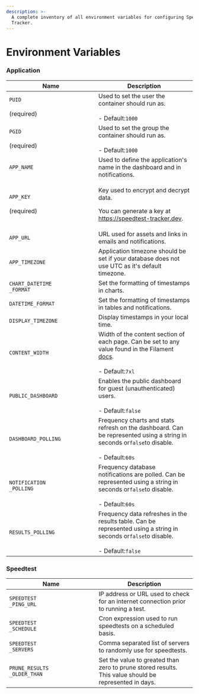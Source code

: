 ```yaml
---
description: >-
  A complete inventory of all environment variables for configuring Speedtest
  Tracker.
---
```


# Environment Variables

### Application

<table><thead><tr><th width="225">Name</th><th>Description</th></tr></thead><tbody><tr><td><code>PUID</code><br><br>(required)</td><td>Used to set the user the container should run as.<br><br>- Default:<code>1000</code></td></tr><tr><td><code>PGID</code><br><br>(required)</td><td>Used to set the group the container should run as.<br><br>- Default:<code>1000</code></td></tr><tr><td><code>APP_NAME</code></td><td>Used to define the application's name in the dashboard and in notifications.<br></td></tr><tr><td><code>APP_KEY</code><br><br>(required)</td><td><p>Key used to encrypt and decrypt data. </p><p></p><p>You can generate a key at <a href="https://speedtest-tracker.dev">https://speedtest-tracker.dev</a>.</p></td></tr><tr><td><code>APP_URL</code></td><td>URL used for assets and links in emails and notifications.</td></tr><tr><td><code>APP_TIMEZONE</code></td><td>Application timezone should be set if your database does not use UTC as it's default timezone.</td></tr><tr><td><code>CHART_DATETIME</code><br><code>_FORMAT</code></td><td>Set the formatting of timestamps in charts.</td></tr><tr><td><code>DATETIME_FORMAT</code></td><td>Set the formatting of timestamps in tables and notifications.</td></tr><tr><td><code>DISPLAY_TIMEZONE</code></td><td>Display timestamps in your local time.</td></tr><tr><td><code>CONTENT_WIDTH</code></td><td>Width of the content section of each page. Can be set to any value found in the Filament <a href="https://filamentphp.com/docs/3.x/panels/configuration#customizing-the-maximum-content-width">docs</a>.<br><br>- Default:<code>7xl</code></td></tr><tr><td><code>PUBLIC_DASHBOARD</code></td><td>Enables the public dashboard for guest (unauthenticated) users.<br><br>- Default:<code>false</code></td></tr><tr><td><code>DASHBOARD_POLLING</code></td><td>Frequency charts and stats refresh on the dashboard. Can be represented using a string in seconds or<code>false</code>to disable.<br><br>- Default:<code>60s</code></td></tr><tr><td><code>NOTIFICATION</code><br><code>_POLLING</code></td><td>Frequency database notifications are polled. Can be represented using a string in seconds or<code>false</code>to disable.<br><br>- Default:<code>60s</code></td></tr><tr><td><code>RESULTS_POLLING</code></td><td>Frequency data refreshes in the results table. Can be represented using a string in seconds or<code>false</code>to disable.<br><br>- Default:<code>false</code></td></tr></tbody></table>

### Speedtest

<table><thead><tr><th width="226">Name</th><th>Description</th></tr></thead><tbody><tr><td><code>SPEEDTEST</code><br><code>_PING_URL</code></td><td>IP address or URL used to check for an internet connection prior to running a test.</td></tr><tr><td><code>SPEEDTEST</code><br><code>_SCHEDULE</code></td><td>Cron expression used to run speedtests on a scheduled basis.</td></tr><tr><td><code>SPEEDTEST</code><br><code>_SERVERS</code></td><td>Comma separated list of servers to randomly use for speedtests.</td></tr><tr><td><code>PRUNE_RESULTS</code><br><code>_OLDER_THAN</code></td><td>Set the value to greated than zero to prune stored results. This value should be represented in days.</td></tr></tbody></table>

